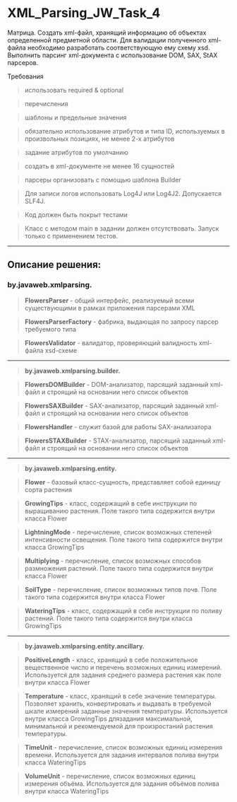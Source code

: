 # XML_Parsing_JW_Task_4

Матрица. 
Cоздать xml-файл, хранящий информацию об объектах определенной предметной области. Для валидации полученного xml-файла необходимо разработать соответствующую ему схему xsd. Выполнить парсинг xml-документа с использование DOM, SAX, StAX парсеров.


Требования
> использовать required & optional

> перечисления

> шаблоны и предельные значения

> обязательно использование атрибутов и типа ID, используемых в произвольных позициях, не менее 2-х атрибутов

> задание атрибутов по умолчанию

> создать в xml-документе не менее 16 сущностей

> парсеры организовать с помощью шаблона Builder

> Для записи логов использовать Log4J или Log4J2. Допускается SLF4J.

> Код должен быть покрыт тестами

> Класс с методом main в задании должен отсутствовать. Запуск только с применением тестов.

-----

## Описание решения:


### by.javaweb.xmlparsing.


> **FlowersParser** - общий интерфейс, реализуемый всеми существующими в рамках приложения парсерами XML

> **FlowersParserFactory** - фабрика, выдающая по запросу парсер требуемого типа

> **FlowersValidator** - валидатор, проверяющий валидность xml-файла xsd-схеме

---

> **by.javaweb.xmlparsing.builder.**

> **FlowersDOMBuilder** - DOM-анализатор, парсящий заданный xml-файл и строящий на основании него список объектов

> **FlowersSAXBuilder** - SAX-анализатор, парсящий заданный xml-файл и строящий на основании него список объектов

> **FlowersHandler** - служит базой для работы SAX-анализатора

> **FlowersSTAXBuilder** - STAX-анализатор, парсящий заданный xml-файл и строящий на основании него список объектов

---

> **by.javaweb.xmlparsing.entity.**

> **Flower** - базовый класс-сущность, представляет собой единицу сорта растения

> **GrowingTips** - класс, содержащий в себе инструкции по выращиванию растения. Поле такого типа содержится внутри класса Flower

> **LightningMode** - перечисление, список возможных степеней интенсивности освещения. Поле такого типа содержится внутри класса GrowingTips

> **Multiplying** - перечисление, список возможных способов размножения растений. Поле такого типа содержится внутри класса Flower

> **SoilType** - перечисление, список возможных типов почв. Поле такого типа содержится внутри класса Flower

> **WateringTips** - класс, содержащий в себе инструкции по поливу растений. Поле такого типа содержится внутри класса GrowingTips

---

> **by.javaweb.xmlparsing.entity.ancillary.**

> **PositiveLength** - класс, хранящий в себе положительное вещественное число и перечень возможных единиц измерений. Используется для задания среднего размера растения как поле внутри класса Flower

> **Temperature** - класс, хранящий в себе значение температуры. Позволяет хранить, конвертировать и выдавать в требуемой шкале измерений заданные значения температуры. Используется внутри класса GrowingTips длязадания максимальной, минимальной и рекомендуемой для произростаний растения температуры.

> **TimeUnit** - перечисление, список возможных единиц измерения времени. Используется для задания интервалов полива внутри класса WateringTips

> **VolumeUnit** - перечисление, список возможных единиц измерения объёма. Используется для задания объёмов полива внутри класса WateringTips


